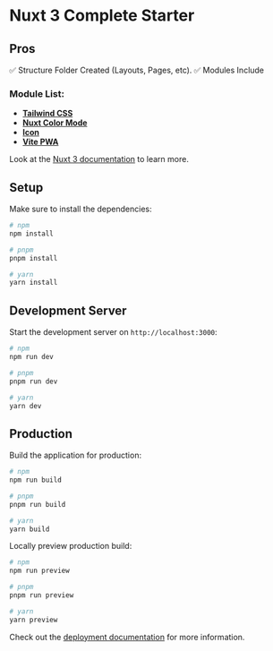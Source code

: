 # Nuxt 3 Complete Starter

## Pros

✅ Structure Folder Created (Layouts, Pages, etc).
✅ Modules Include

### Module List:

* **[Tailwind CSS](https://nuxt.com/modules/tailwindcss)**
* **[Nuxt Color Mode](https://nuxt.com/modules/color-mode)**
* **[Icon](https://nuxt.com/modules/icon)**
* **[Vite PWA](https://nuxt.com/modules/vite-pwa-nuxt)**

Look at the [Nuxt 3 documentation](https://nuxt.com/docs/getting-started/introduction) to learn more.

## Setup

Make sure to install the dependencies:

```bash
# npm
npm install

# pnpm
pnpm install

# yarn
yarn install
```

## Development Server

Start the development server on `http://localhost:3000`:

```bash
# npm
npm run dev

# pnpm
pnpm run dev

# yarn
yarn dev
```

## Production

Build the application for production:

```bash
# npm
npm run build

# pnpm
pnpm run build

# yarn
yarn build
```

Locally preview production build:

```bash
# npm
npm run preview

# pnpm
pnpm run preview

# yarn
yarn preview
```

Check out the [deployment documentation](https://nuxt.com/docs/getting-started/deployment) for more information.
